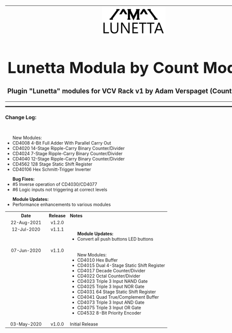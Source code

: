 <table style="width:1000px; border: 0px solid black;">
<tr style="border: 0px solid black;">
<td style="border: 0px solid black;">
<center>
<img src="./img/CountModulaLunettaLogo.png" alt="Count Modula">
<h1 style="border-bottom: 0px;font-size:50px;">Lunetta Modula by Count Modula</h1>
<h2 style="border-bottom: 0px;">Plugin "Lunetta" modules for VCV Rack v1 by Adam Verspaget (Count Modula)</h2>
</center>
</td>
</tr>
</table>
<hr style="width:1000px; border: 1px solid black;"/>
<h3>Change Log:</h3>
&nbsp;
<table style="width:1000px;">
<tr valign="top">
<th align="center" style="width:120px;">Date</th>
<th align="center">Release</th>
<th align="left">Notes</th>
</tr>

<tr valign="top">
<td align="center">22-Aug-2021</td>
<td align="center">v1.2.0</td>
<ul>New Modules:
<li>CD4008 4-Bit Full Adder With Parallel Carry Out</li>
<li>CD4020 14-Stage Ripple-Carry Binary Counter/Divider</li>
<li>CD4024 7-Stage Ripple-Carry Binary Counter/Divider</li>
<li>CD4040 12-Stage Ripple-Carry Binary Counter/Divider</li>
<li>CD4562 128 Stage Static Shift Register</li>
<li>CD40106 Hex Schmitt-Trigger Inverter</li>
</ul>

<ul>
<b>Bug Fixes:</b>
<li>#5 Inverse operation of CD4030/CD4077</li>
<li>#6 Logic inputs not triggering at correct levels</li>
</ul>

<ul>
<b>Module Updates:</b>
<li>Performance enhancements to various modules</li>
</ul>
</tr>

<tr valign="top">
<td align="center">12-Jul-2020</td>
<td align="center">v1.1.1</td>
<td>
<ul>
<b>Module Updates:</b>
<li>Convert all push buttons LED buttons</li>
</ul>
</td>
</tr>

<tr valign="top">
<td align="center">07-Jun-2020</td>
<td align="center">v1.1.0</td>
<td>
<ul>New Modules:
<li>CD4010 Hex Buffer</li>
<li>CD4015 Dual 4-Stage Static Shift Register</li>
<li>CD4017 Decade Counter/Divider</li>
<li>CD4022 Octal Counter/Divider</li>
<li>CD4023 Triple 3 Input NAND Gate</li>
<li>CD4025 Triple 3 Input NOR Gate</li>
<li>CD4031 64 Stage Static Shift Register</li>
<li>CD4041 Quad True/Complement Buffer</li>
<li>CD4073 Triple 3 Input AND Gate</li>
<li>CD4075 Triple 3 Input OR Gate</li>
<li>CD4532 8-Bit Priority Encoder</li>
</ul>
</td>
</tr>

<tr valign="top">
<td align="center">03-May-2020</td>
<td align="center">v1.0.0</td>
<td>Initial Release</td>
</tr>
</table>



